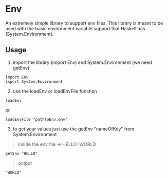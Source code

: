 # Env
An extremely simple library to support env files.
This library is meant to be used with the basic environment variable support that Haskell has (System.Environment).
## Usage
1. import the library (import Env) and System.Environment (we need getEnv)
```
import Env
import System.Environment
```
2. use the loadEnv or loadEnvFile function
```
loadEnv
```
or
```
loadEnvFile "pathToEnv.env"
```
3. to get your values just use the getEnv "nameOfKey" from System.Environment
> inside the env file -> HELLO=WORLD
```
getEnv "HELLO"
```
> output
```
"WORLD"
```
